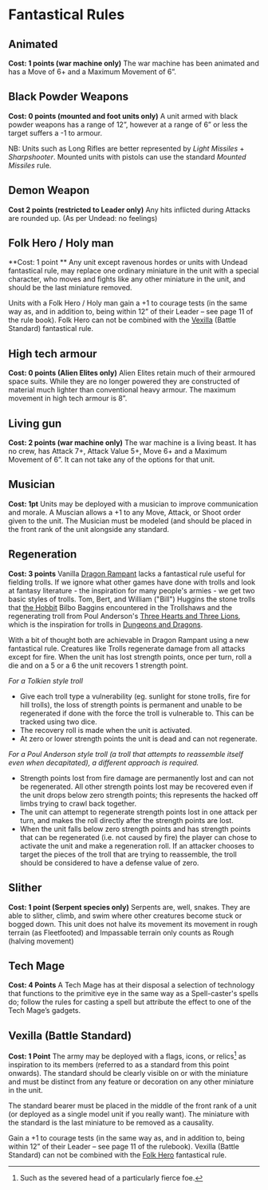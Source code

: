 # Fantastical Rules

## Animated
**Cost:  1 points (war machine only)**
The war machine has been animated and has a Move of 6+ and a Maximum Movement of 6”.

## Black Powder Weapons
**Cost: 0 points (mounted and foot units only)**
A unit armed with black powder weapons has a range of 12”, however at a range of 6” or less the target suffers a -1 to armour.

NB:  Units such as Long Rifles are better represented by *Light Missiles* + *Sharpshooter*.  Mounted units with pistols can use the standard *Mounted Missiles* rule.

## Demon Weapon
**Cost 2 points (restricted to Leader only)**
Any hits inflicted during Attacks are rounded up. (As per Undead: no feelings)

## Folk Hero / Holy man
**Cost: 1 point **
Any unit except ravenous hordes or units with Undead fantastical rule, may replace one ordinary miniature in the unit with a special character, who moves and fights like any other miniature in the unit, and should be the last miniature removed.

Units with a Folk Hero / Holy man gain a +1 to courage tests (in the same way as, and in addition to, being within 12” of their Leader – see page 11 of the rule book).  Folk Hero can not be combined with the [Vexilla](#vexilla-battle-standard) (Battle Standard) fantastical rule.

## High tech armour
**Cost:  0 points (Alien Elites only)**
Alien Elites retain much of their armoured space suits.  While they are no longer powered they are constructed of material much lighter than conventional heavy armour.  The maximum movement in high tech armour is 8”.

## Living gun
**Cost:  2 points (war machine only)**
The war machine is a living beast.  It has no crew, has Attack 7+, Attack Value 5+, Move 6+ and a Maximum Movement of 6”.  It can not take any of the options for that unit.

## Musician
**Cost: 1pt**
Units may be deployed with a musician to improve communication and morale.  A Muscian allows a +1 to any Move, Attack, or Shoot order given to the unit.  The Musician must be modeled (and should be placed in the front rank of the unit alongside any standard.

## Regeneration
**Cost: 3 points**
Vanilla <a href="https://ospreypublishing.com/dragon-rampant" rel="nofollow" target="_blank">Dragon Rampant</a> lacks a fantastical rule useful for fielding trolls.  If we ignore what other games have done with trolls and look at fantasy literature - the inspiration for many people's armies - we get two basic styles of trolls.  Tom, Bert, and William ("Bill") Huggins the stone trolls that <a href="https://en.wikipedia.org/wiki/The_Hobbit" rel="nofollow" target="_blank">the Hobbit</a> Bilbo Baggins encountered in the Trollshaws and the regenerating troll from Poul Anderson's <a href="https://en.wikipedia.org/wiki/Three_Hearts_and_Three_Lions" rel="nofollow" target="_blank">Three Hearts and Three Lions</a>, which is the inspiration for trolls in <a href="https://en.wikipedia.org/wiki/Dungeons_%26_Dragons#Original_game" rel="nofollow" target="_blank">Dungeons and Dragons</a>.

With a bit of thought both are achievable in Dragon Rampant using a new fantastical rule. Creatures like Trolls regenerate damage from all attacks except for fire. When the unit has lost strength points, once per turn, roll a die and on a 5 or a 6 the unit recovers 1 strength point.

*For a Tolkien style troll*

  * Give each troll type a vulnerability (eg. sunlight for stone trolls, fire for hill trolls), the loss of strength points is permanent and unable to be regenerated if done with the force the troll is vulnerable to. This can be tracked using two dice.
  * The recovery roll is made when the unit is activated.
  * At zero or lower strength points the unit is dead and can not regenerate.

*For a Poul Anderson style troll (a troll that attempts to reassemble itself even when decapitated), a different approach is required.*

* Strength points lost from fire damage are permanently lost and can not be regenerated. All other strength points lost may be recovered even if the unit drops below zero strength points; this represents the hacked off limbs trying to crawl back together.
* The unit can attempt to regenerate strength points lost in one attack per turn, and makes the roll directly after the strength points are lost.
* When the unit falls below zero strength points and has strength points that can be regenerated (i.e. not caused by fire) the player can chose to activate the unit and make a regeneration roll. If an attacker chooses to target the pieces of the troll that are trying to reassemble, the troll should be considered to have a defense value of zero.

## Slither
**Cost: 1 point (Serpent species only)**
Serpents are, well, snakes. They are able to slither, climb, and swim where other creatures become stuck or bogged down. This unit does not halve its movement its movement in rough terrain (as Fleetfooted) and Impassable terrain only counts as Rough (halving movement)

## Tech Mage
**Cost:  4 Points**
A Tech Mage has at their disposal a selection of technology that functions to the primitive eye in the same way as a Spell-caster's spells do; follow the rules for casting a spell but attribute the effect to one of the Tech Mage’s gadgets.

## Vexilla (Battle Standard)
**Cost: 1 Point**
The army may be deployed with a flags, icons, or relics[^1] as inspiration to its members (referred to as a standard from this point onwards).  The standard should be clearly visible on or with the miniature and must be distinct from any feature or decoration on any other miniature in the unit. 

The standard bearer must be placed in the middle of the front rank of a unit (or deployed as a single model unit if you really want).  The miniature with the standard is the last miniature to be removed as a causality. 

Gain a +1 to courage tests (in the same way as, and in addition to, being within 12” of their Leader – see page 11 of the rulebook).  Vexilla (Battle Standard) can not be combined with the [Folk Hero](#folk-hero--holy-man) fantastical rule.

[^1]: Such as the severed head of a particularly fierce foe.